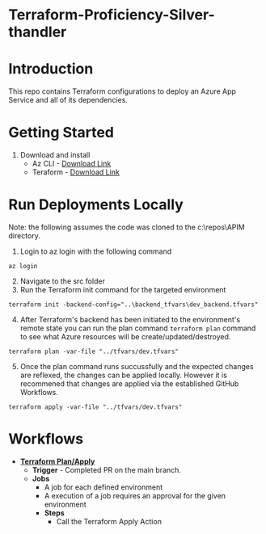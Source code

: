# Terraform-Proficiency-Silver-thandler

# Introduction 
This repo contains Terraform configurations to deploy an Azure App Service and all of its dependencies.

# Getting Started

1.	Download and install
    - Az CLI - [Download Link](https://docs.microsoft.com/en-us/cli/azure/install-azure-cli)
    - Teraform - [Download Link](https://www.terraform.io/downloads)


# Run Deployments Locally
Note: the following assumes the code was cloned to the c:\repos\APIM directory.
1. Login to az login with the following command
```
az login
```

2. Navigate to the src folder
3. Run the Terraform init command for the targeted environment
``` 
terraform init -backend-config="..\backend_tfvars\dev_backend.tfvars" 
```

4. After Terraform's backend has been initiated to the environment's remote state you can run the plan command `terraform plan` command to see what Azure resources will be create/updated/destroyed.

```
terraform plan -var-file "../tfvars/dev.tfvars"
```
5. Once the plan command runs succussfully and the expected changes are reflexed, the changes can be applied locally. However it is recommened that changes are applied via the established GitHub Workflows. 
```
terraform apply -var-file "../tfvars/dev.tfvars"
```

# Workflows
       
- [**Terraform Plan/Apply**](.github/workflows/terraform-plan-apply.yml)
    - **Trigger** - Completed PR on the main branch.
    - **Jobs**
        - A job for each defined environment
        - A execution of a job requires an approval for the given environment
        - **Steps**
            - Call the Terraform Apply Action
